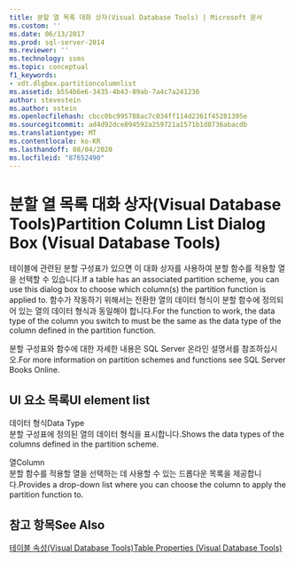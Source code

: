 ```yaml
---
title: 분할 열 목록 대화 상자(Visual Database Tools) | Microsoft 문서
ms.custom: ''
ms.date: 06/13/2017
ms.prod: sql-server-2014
ms.reviewer: ''
ms.technology: ssms
ms.topic: conceptual
f1_keywords:
- vdt.dlgbox.partitioncolumnlist
ms.assetid: b554b6e6-3435-4b43-89ab-7a4c7a241236
author: stevestein
ms.author: sstein
ms.openlocfilehash: cbcc0bc995788ac7c034ff114d2361f45281395e
ms.sourcegitcommit: ad4d92dce894592a259721a1571b1d8736abacdb
ms.translationtype: MT
ms.contentlocale: ko-KR
ms.lasthandoff: 08/04/2020
ms.locfileid: "87652490"
---
```

# <a name="partition-column-list-dialog-box-visual-database-tools"></a><span data-ttu-id="e48aa-102">분할 열 목록 대화 상자(Visual Database Tools)</span><span class="sxs-lookup"><span data-stu-id="e48aa-102">Partition Column List Dialog Box (Visual Database Tools)</span></span>
  <span data-ttu-id="e48aa-103">테이블에 관련된 분할 구성표가 있으면 이 대화 상자를 사용하여 분할 함수를 적용할 열을 선택할 수 있습니다.</span><span class="sxs-lookup"><span data-stu-id="e48aa-103">If a table has an associated partition scheme, you can use this dialog box to choose which column(s) the partition function is applied to.</span></span> <span data-ttu-id="e48aa-104">함수가 작동하기 위해서는 전환한 열의 데이터 형식이 분할 함수에 정의되어 있는 열의 데이터 형식과 동일해야 합니다.</span><span class="sxs-lookup"><span data-stu-id="e48aa-104">For the function to work, the data type of the column you switch to must be the same as the data type of the column defined in the partition function.</span></span>  
  
 <span data-ttu-id="e48aa-105">분할 구성표와 함수에 대한 자세한 내용은 SQL Server 온라인 설명서를 참조하십시오.</span><span class="sxs-lookup"><span data-stu-id="e48aa-105">For more information on partition schemes and functions see SQL Server Books Online.</span></span>  
  
## <a name="ui-element-list"></a><span data-ttu-id="e48aa-106">UI 요소 목록</span><span class="sxs-lookup"><span data-stu-id="e48aa-106">UI element list</span></span>  
 <span data-ttu-id="e48aa-107">데이터 형식</span><span class="sxs-lookup"><span data-stu-id="e48aa-107">Data Type</span></span>  
 <span data-ttu-id="e48aa-108">분할 구성표에 정의된 열의 데이터 형식을 표시합니다.</span><span class="sxs-lookup"><span data-stu-id="e48aa-108">Shows the data types of the columns defined in the partition scheme.</span></span>  
  
 <span data-ttu-id="e48aa-109">열</span><span class="sxs-lookup"><span data-stu-id="e48aa-109">Column</span></span>  
 <span data-ttu-id="e48aa-110">분할 함수를 적용할 열을 선택하는 데 사용할 수 있는 드롭다운 목록을 제공합니다.</span><span class="sxs-lookup"><span data-stu-id="e48aa-110">Provides a drop-down list where you can choose the column to apply the partition function to.</span></span>  
  
## <a name="see-also"></a><span data-ttu-id="e48aa-111">참고 항목</span><span class="sxs-lookup"><span data-stu-id="e48aa-111">See Also</span></span>  
 [<span data-ttu-id="e48aa-112">테이블 속성&#40;Visual Database Tools&#41;</span><span class="sxs-lookup"><span data-stu-id="e48aa-112">Table Properties &#40;Visual Database Tools&#41;</span></span>](visual-database-tools.md)  
  
  
